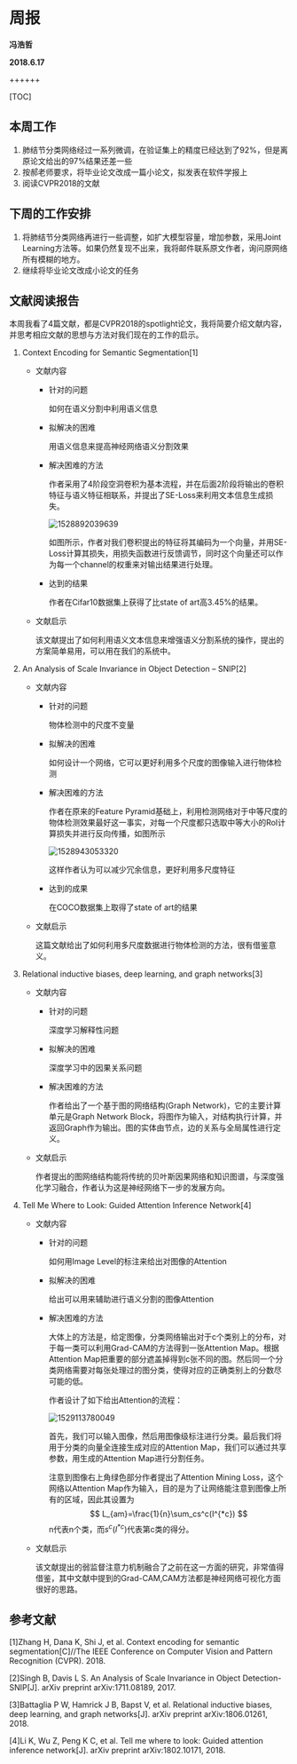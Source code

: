 # 周报

**冯浩哲**

**2018.6.17**

++++++

[TOC]

## 本周工作

1. 肺结节分类网络经过一系列微调，在验证集上的精度已经达到了92%，但是离原论文给出的97%结果还差一些
2. 按郝老师要求，将毕业论文改成一篇小论文，拟发表在软件学报上
3. 阅读CVPR2018的文献

## 下周的工作安排

1. 将肺结节分类网络再进行一些调整，如扩大模型容量，增加参数，采用Joint Learning方法等。如果仍然复现不出来，我将邮件联系原文作者，询问原网络所有模糊的地方。
2. 继续将毕业论文改成小论文的任务

## 文献阅读报告

本周我看了4篇文献，都是CVPR2018的spotlight论文，我将简要介绍文献内容，并思考相应文献的思想与方法对我们现在的工作的启示。

1. Context Encoding for Semantic Segmentation[1]

   * 文献内容

     - 针对的问题

       如何在语义分割中利用语义信息

     - 拟解决的困难

       用语义信息来提高神经网络语义分割效果

     - 解决困难的方法

       作者采用了4阶段空洞卷积为基本流程，并在后面2阶段将输出的卷积特征与语义特征相联系，并提出了SE-Loss来利用文本信息生成损失。

       ![1528892039639](C:\Users\JIAZHE~1\AppData\Local\Temp\1528892039639.png)

       如图所示，作者对我们卷积提出的特征将其编码为一个向量，并用SE-Loss计算其损失，用损失函数进行反馈调节，同时这个向量还可以作为每一个channel的权重来对输出结果进行处理。

     - 达到的结果

       作者在Cifar10数据集上获得了比state of art高3.45%的结果。

   * 文献启示

     该文献提出了如何利用语义文本信息来增强语义分割系统的操作，提出的方案简单易用，可以用在我们的系统中。

2. An Analysis of Scale Invariance in Object Detection – SNIP[2]

   - 文献内容

     * 针对的问题

       物体检测中的尺度不变量

     * 拟解决的困难

       如何设计一个网络，它可以更好利用多个尺度的图像输入进行物体检测

     * 解决困难的方法

       作者在原来的Feature Pyramid基础上，利用检测网络对于中等尺度的物体检测效果最好这一事实，对每一个尺度都只选取中等大小的RoI计算损失并进行反向传播，如图所示

       ![1528943053320](C:\Users\JIAZHE~1\AppData\Local\Temp\1528943053320.png)

       这样作者认为可以减少冗余信息，更好利用多尺度特征

     * 达到的成果

       在COCO数据集上取得了state of art的结果

   - 文献启示

     这篇文献给出了如何利用多尺度数据进行物体检测的方法，很有借鉴意义。

3. Relational inductive biases, deep learning, and graph networks[3]

   - 文献内容

     - 针对的问题

       深度学习解释性问题

     - 拟解决的困难

       深度学习中的因果关系问题

     - 解决困难的方法

       作者给出了一个基于图的网络结构(Graph Network)，它的主要计算单元是Graph Network Block，将图作为输入，对结构执行计算，并返回Graph作为输出。图的实体由节点，边的关系与全局属性进行定义。

   - 文献启示

     作者提出的图网络结构能将传统的贝叶斯因果网络和知识图谱，与深度强化学习融合，作者认为这是神经网络下一步的发展方向。

4. Tell Me Where to Look: Guided Attention Inference Network[4]

   - 文献内容

     - 针对的问题

       如何用Image Level的标注来给出对图像的Attention

     - 拟解决的困难

       给出可以用来辅助进行语义分割的图像Attention

     - 解决困难的方法

       大体上的方法是，给定图像，分类网络输出对于c个类别上的分布，对于每一类可以利用Grad-CAM的方法得到一张Attention Map。根据Attention Map把重要的部分遮盖掉得到c张不同的图。然后同一个分类网络需要对每张处理过的图分类，使得对应的正确类别上的分数尽可能的低。 

       作者设计了如下给出Attention的流程：

       ![1529113780049](C:\Users\JIAZHE~1\AppData\Local\Temp\1529113780049.png)

       首先，我们可以输入图像，然后用图像级标注进行分类。最后我们将用于分类的向量全连接生成对应的Attention Map，我们可以通过共享参数，用生成的Attention Map进行分割任务。

       注意到图像右上角绿色部分作者提出了Attention Mining Loss，这个网络以Attention Map作为输入，目的是为了让网络能注意到图像上所有的区域，因此其设置为
       $$
       L_{am}=\frac{1}{n}\sum_cs^c(I^{*c})
       $$
       n代表n个类，而$s^c(I^{*c})$代表第c类的得分。

   - 文献启示

     该文献提出的弱监督注意力机制融合了之前在这一方面的研究，非常值得借鉴，其中文献中提到的Grad-CAM,CAM方法都是神经网络可视化方面很好的思路。

     


## 参考文献

[1]Zhang H, Dana K, Shi J, et al. Context encoding for semantic segmentation[C]//The IEEE Conference on Computer Vision and Pattern Recognition (CVPR). 2018. 

[2]Singh B, Davis L S. An Analysis of Scale Invariance in Object Detection-SNIP[J]. arXiv preprint arXiv:1711.08189, 2017. 

[3]Battaglia P W, Hamrick J B, Bapst V, et al. Relational inductive biases, deep learning, and graph networks[J]. arXiv preprint arXiv:1806.01261, 2018. 

[4]Li K, Wu Z, Peng K C, et al. Tell me where to look: Guided attention inference network[J]. arXiv preprint arXiv:1802.10171, 2018. 









